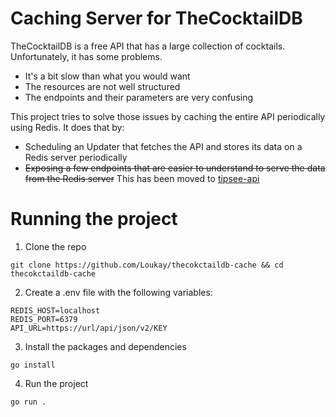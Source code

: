 # Caching Server for TheCocktailDB

TheCocktailDB is a free API that has a large collection of cocktails. Unfortunately, it has some problems.

* It's a bit slow than what you would want
* The resources are not well structured
* The endpoints and their parameters are very confusing

This project tries to solve those issues by caching the entire API periodically using Redis. It does that by:

* Scheduling an Updater that fetches the API and stores its data on a Redis server periodically
* ~~Exposing a few endpoints that are easier to understand to serve the data from the Redis server~~ This has been moved to [tipsee-api](https://github.com/Loukay/tipsee-api)

# Running the project

1. Clone the repo

```
git clone https://github.com/Loukay/thecokctaildb-cache && cd thecokctaildb-cache
```

2. Create a .env file with the following variables:

```
REDIS_HOST=localhost
REDIS_PORT=6379
API_URL=https://url/api/json/v2/KEY
```

3. Install the packages and dependencies 

```console
go install
```

4. Run the project

```console
go run .
```
